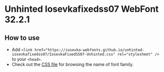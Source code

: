 # Unhinted Iosevkafixedss07 WebFont 32.2.1

## How to use

- Add `<link href="https://iosevka-webfonts.github.io/unhinted-iosevkafixedss07/IosevkaFixedSS07-Unhinted.css" rel="stylesheet" />` to your `<head>`.
- Check out the [CSS file](./IosevkaFixedSS07-Unhinted.css) for browsing the name of font family.
